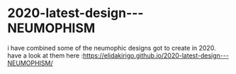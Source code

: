# 2020-latest-design---NEUMOPHISM
i have combined some of the neumophic designs  got to create in 2020. have a look at them here :https://elidakirigo.github.io/2020-latest-design---NEUMOPHISM/
